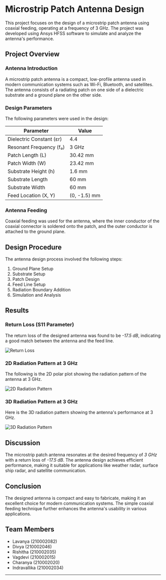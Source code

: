 # Microstrip Patch Antenna Design

This project focuses on the design of a microstrip patch antenna using coaxial feeding, operating at a frequency of 3 GHz. The project was developed using Ansys HFSS software to simulate and analyze the antenna's performance.

## Project Overview

### Antenna Introduction
A microstrip patch antenna is a compact, low-profile antenna used in modern communication systems such as Wi-Fi, Bluetooth, and satellites. The antenna consists of a radiating patch on one side of a dielectric substrate and a ground plane on the other side.

### Design Parameters
The following parameters were used in the design:

| Parameter        | Value        |
|------------------|--------------|
| Dielectric Constant (εr) | 4.4          |
| Resonant Frequency (f₀) | 3 GHz        |
| Patch Length (L) | 30.42 mm      |
| Patch Width (W)  | 23.42 mm      |
| Substrate Height (h) | 1.6 mm    |
| Substrate Length | 60 mm        |
| Substrate Width  | 60 mm        |
| Feed Location (X, Y) | (0, -1.5) mm |

### Antenna Feeding
Coaxial feeding was used for the antenna, where the inner conductor of the coaxial connector is soldered onto the patch, and the outer conductor is attached to the ground plane.

## Design Procedure
The antenna design process involved the following steps:

1. Ground Plane Setup
2. Substrate Setup
3. Patch Design
4. Feed Line Setup
5. Radiation Boundary Addition
6. Simulation and Analysis

## Results

### Return Loss (S11 Parameter)
The return loss of the designed antenna was found to be *-17.5 dB*, indicating a good match between the antenna and the feed line.

![Return Loss](https://github.com/user-attachments/assets/4c4f763e-1ec2-4c29-b41d-9e06381bd400)

### 2D Radiation Pattern at 3 GHz
The following is the 2D polar plot showing the radiation pattern of the antenna at 3 GHz.

![2D Radiation Pattern](https://github.com/user-attachments/assets/8fd9bc2c-4edd-4d73-b9e3-0613370b2c3d)


### 3D Radiation Pattern at 3 GHz
Here is the 3D radiation pattern showing the antenna's performance at 3 GHz.

![3D Radiation Pattern](https://github.com/user-attachments/assets/05355c53-6a46-4cec-bcf4-b18fd99112bc)


## Discussion
The microstrip patch antenna resonates at the desired frequency of *3 GHz* with a return loss of *-17.5 dB*. The antenna design achieves efficient performance, making it suitable for applications like weather radar, surface ship radar, and satellite communication.

## Conclusion
The designed antenna is compact and easy to fabricate, making it an excellent choice for modern communication systems. The simple coaxial feeding technique further enhances the antenna's usability in various applications.

## Team Members
- Lavanya (210002082)
- Divya (210002046)
- Rishitha (210002035)
- Vagdevi (210002015)
- Charanya (210002020)
- Indravallika (210002034)

---
